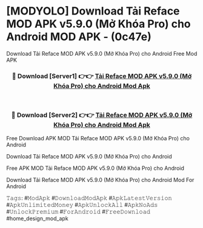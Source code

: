 # [MODYOLO] Download Tải Reface MOD APK v5.9.0 (Mở Khóa Pro) cho Android MOD APK - (0c47e)
Download Tải Reface MOD APK v5.9.0 (Mở Khóa Pro) cho Android Free Mod APK

<div align="center">
<h3>🔴 Download [Server1] 👉👉 <a href="https://apk-comot.site?title=Tải_Reface_MOD_APK_v5.9.0_(Mở_Khóa_Pro)_cho_Android">Tải Reface MOD APK v5.9.0 (Mở Khóa Pro) cho Android Mod Apk</a></h3><br>

<h3>🔴 Download [Server2] 👉👉 <a href="https://apk-comot.site?title=Tải_Reface_MOD_APK_v5.9.0_(Mở_Khóa_Pro)_cho_Android">Tải Reface MOD APK v5.9.0 (Mở Khóa Pro) cho Android Mod Apk</a></h3>
</div>


Free Download APK MOD Tải Reface MOD APK v5.9.0 (Mở Khóa Pro) cho Android

Download Tải Reface MOD APK v5.9.0 (Mở Khóa Pro) cho Android 

Free APK MOD Tải Reface MOD APK v5.9.0 (Mở Khóa Pro) cho Android 

Download Tải Reface MOD APK v5.9.0 (Mở Khóa Pro) cho Android Mod For Android

𝚃𝚊𝚐𝚜: #𝙼𝚘𝚍𝙰𝚙𝚔 #𝙳𝚘𝚠𝚗𝚕𝚘𝚊𝚍𝙼𝚘𝚍𝙰𝚙𝚔 #𝙰𝚙𝚔𝙻𝚊𝚝𝚎𝚜𝚝𝚅𝚎𝚛𝚜𝚒𝚘𝚗 #𝙰𝚙𝚔𝚄𝚗𝚕𝚒𝚖𝚒𝚝𝚎𝚍𝙼𝚘𝚗𝚎𝚢 #𝙰𝚙𝚔𝚄𝚗𝚕𝚘𝚌𝚔𝙰𝚕𝚕 #𝙰𝚙𝚔𝙽𝚘𝙰𝚍𝚜 #𝚄𝚗𝚕𝚘𝚌𝚔𝙿𝚛𝚎𝚖𝚒𝚞𝚖 #𝙵𝚘𝚛𝙰𝚗𝚍𝚛𝚘𝚒𝚍 #𝙵𝚛𝚎𝚎𝙳𝚘𝚠𝚗𝚕𝚘𝚊𝚍 #home_design_mod_apk
